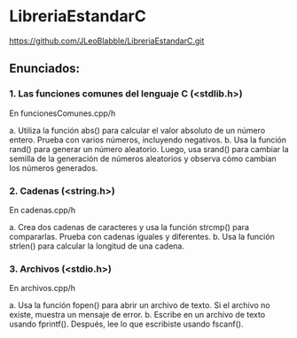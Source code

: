 # LibreriaEstandarC

https://github.com/JLeoBlabble/LibreriaEstandarC.git 

## Enunciados: 

### 1. Las funciones comunes del lenguaje C (<stdlib.h>)
En funcionesComunes.cpp/h

a. Utiliza la función abs() para calcular el valor absoluto de un número entero. Prueba con varios números, incluyendo negativos.
b. Usa la función rand() para generar un número aleatorio. Luego, usa srand() para cambiar la semilla de la generación de números aleatorios y observa cómo cambian los números generados.


### 2. Cadenas (<string.h>)
En cadenas.cpp/h

a. Crea dos cadenas de caracteres y usa la función strcmp() para compararlas. Prueba con cadenas iguales y diferentes.
b. Usa la función strlen() para calcular la longitud de una cadena.


### 3. Archivos (<stdio.h>)
En archivos.cpp/h

a. Usa la función fopen() para abrir un archivo de texto. Si el archivo no existe, muestra un mensaje de error.
b. Escribe en un archivo de texto usando fprintf(). Después, lee lo que escribiste usando fscanf().
